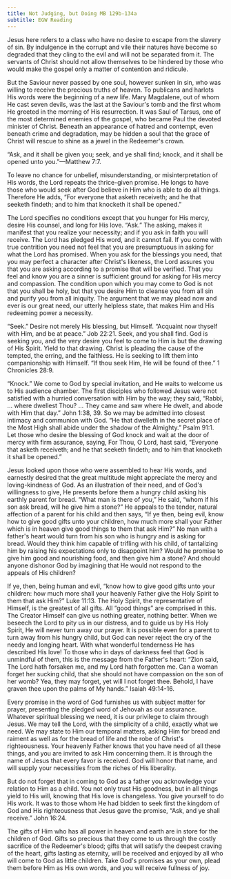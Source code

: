 ```yaml
---
title: Not Judging, but Doing MB 129b-134a
subtitle: EGW Reading
---
```


Jesus here refers to a class who have no desire to escape from the slavery of sin. By indulgence in the corrupt and vile their natures have become so degraded that they cling to the evil and will not be separated from it. The servants of Christ should not allow themselves to be hindered by those who would make the gospel only a matter of contention and ridicule.

But the Saviour never passed by one soul, however sunken in sin, who was willing to receive the precious truths of heaven. To publicans and harlots His words were the beginning of a new life. Mary Magdalene, out of whom He cast seven devils, was the last at the Saviour's tomb and the first whom He greeted in the morning of His resurrection. It was Saul of Tarsus, one of the most determined enemies of the gospel, who became Paul the devoted minister of Christ. Beneath an appearance of hatred and contempt, even beneath crime and degradation, may be hidden a soul that the grace of Christ will rescue to shine as a jewel in the Redeemer's crown.

“Ask, and it shall be given you; seek, and ye shall find; knock, and it shall be opened unto you.”—Matthew 7:7.

To leave no chance for unbelief, misunderstanding, or misinterpretation of His words, the Lord repeats the thrice-given promise. He longs to have those who would seek after God believe in Him who is able to do all things. Therefore He adds, “For everyone that asketh receiveth; and he that seeketh findeth; and to him that knocketh it shall be opened.”

The Lord specifies no conditions except that you hunger for His mercy, desire His counsel, and long for His love. “Ask.” The asking, makes it manifest that you realize your necessity; and if you ask in faith you will receive. The Lord has pledged His word, and it cannot fail. If you come with true contrition you need not feel that you are presumptuous in asking for what the Lord has promised. When you ask for the blessings you need, that you may perfect a character after Christ's likeness, the Lord assures you that you are asking according to a promise that will be verified. That you feel and know you are a sinner is sufficient ground for asking for His mercy and compassion. The condition upon which you may come to God is not that you shall be holy, but that you desire Him to cleanse you from all sin and purify you from all iniquity. The argument that we may plead now and ever is our great need, our utterly helpless state, that makes Him and His redeeming power a necessity.

“Seek.” Desire not merely His blessing, but Himself. “Acquaint now thyself with Him, and be at peace.” Job 22:21. Seek, and you shall find. God is seeking you, and the very desire you feel to come to Him is but the drawing of His Spirit. Yield to that drawing. Christ is pleading the cause of the tempted, the erring, and the faithless. He is seeking to lift them into companionship with Himself. “If thou seek Him, He will be found of thee.” 1 Chronicles 28:9.

“Knock.” We come to God by special invitation, and He waits to welcome us to His audience chamber. The first disciples who followed Jesus were not satisfied with a hurried conversation with Him by the way; they said, “Rabbi, ... where dwellest Thou? ... They came and saw where He dwelt, and abode with Him that day.” John 1:38, 39. So we may be admitted into closest intimacy and communion with God. “He that dwelleth in the secret place of the Most High shall abide under the shadow of the Almighty.” Psalm 91:1. Let those who desire the blessing of God knock and wait at the door of mercy with firm assurance, saying, For Thou, O Lord, hast said, “Everyone that asketh receiveth; and he that seeketh findeth; and to him that knocketh it shall be opened.”

Jesus looked upon those who were assembled to hear His words, and earnestly desired that the great multitude might appreciate the mercy and loving-kindness of God. As an illustration of their need, and of God's willingness to give, He presents before them a hungry child asking his earthly parent for bread. “What man is there of _you_,” He said, “whom if his son ask bread, will he give him a stone?” He appeals to the tender, natural affection of a parent for his child and then says, “If ye then, being evil, know how to give good gifts unto your children, how much more shall your Father which is in heaven give good things to them that ask Him?” No man with a father's heart would turn from his son who is hungry and is asking for bread. Would they think him capable of trifling with his child, of tantalizing him by raising his expectations only to disappoint him? Would he promise to give him good and nourishing food, and then give him a stone? And should anyone dishonor God by imagining that He would not respond to the appeals of His children?

If ye, then, being human and evil, “know how to give good gifts unto your children: how much more shall your heavenly Father give the Holy Spirit to them that ask Him?” Luke 11:13. The Holy Spirit, the representative of Himself, is the greatest of all gifts. All “good things” are comprised in this. The Creator Himself can give us nothing greater, nothing better. When we beseech the Lord to pity us in our distress, and to guide us by His Holy Spirit, He will never turn away our prayer. It is possible even for a parent to turn away from his hungry child, but God can never reject the cry of the needy and longing heart. With what wonderful tenderness He has described His love! To those who in days of darkness feel that God is unmindful of them, this is the message from the Father's heart: “Zion said, The Lord hath forsaken me, and my Lord hath forgotten me. Can a woman forget her sucking child, that she should not have compassion on the son of her womb? Yea, they may forget, yet will I not forget thee. Behold, I have graven thee upon the palms of My hands.” Isaiah 49:14-16.

Every promise in the word of God furnishes us with subject matter for prayer, presenting the pledged word of Jehovah as our assurance. Whatever spiritual blessing we need, it is our privilege to claim through Jesus. We may tell the Lord, with the simplicity of a child, exactly what we need. We may state to Him our temporal matters, asking Him for bread and raiment as well as for the bread of life and the robe of Christ's righteousness. Your heavenly Father knows that you have need of all these things, and you are invited to ask Him concerning them. It is through the name of Jesus that every favor is received. God will honor that name, and will supply your necessities from the riches of His liberality.

But do not forget that in coming to God as a father you acknowledge your relation to Him as a child. You not only trust His goodness, but in all things yield to His will, knowing that His love is changeless. You give yourself to do His work. It was to those whom He had bidden to seek first the kingdom of God and His righteousness that Jesus gave the promise, “Ask, and ye shall receive.” John 16:24.

The gifts of Him who has all power in heaven and earth are in store for the children of God. Gifts so precious that they come to us through the costly sacrifice of the Redeemer's blood; gifts that will satisfy the deepest craving of the heart, gifts lasting as eternity, will be received and enjoyed by all who will come to God as little children. Take God's promises as your own, plead them before Him as His own words, and you will receive fullness of joy.